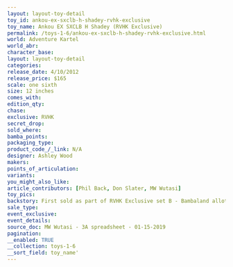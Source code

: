 ```yaml
---
layout: layout-toy-detail 
toy_id: ankou-ex-sxclb-h-shadey-rvhk-exclusive
toy_name: Ankou EX SXCLB H Shadey (RVHK Exclusive)
permalink: /toys-1-6/ankou-ex-sxclb-h-shadey-rvhk-exclusive.html
world: Adventure Kartel
world_abr: 
character_base: 
layout: layout-toy-detail
categories: 
release_date: 4/10/2012
release_price: $165 
scale: one sixth
size: 12 inches
comes_with: 
edition_qty: 
chase: 
exclusive: RVHK
secret_drop: 
sold_where: 
bamba_points: 
packaging_type: 
product_code_/_link: N/A
designer: Ashley Wood
makers: 
points_of_articulation: 
variants: 
you_might_also_like: 
article_contributors: [Phil Back, Don Slater, MW Wutasi]
toy_pics: 
backstory: First sold as part of RVHK Exclusive set B - Bambaland allotment sold on 2012.05.07
sale_type: 
event_exclusive: 
event_details: 
source_doc: MW Wutasi - 3A spreadsheet - 01-15-2019
pagination: 
__enabled: TRUE
__collection: toys-1-6
__sort_field: toy_name'
---
```

